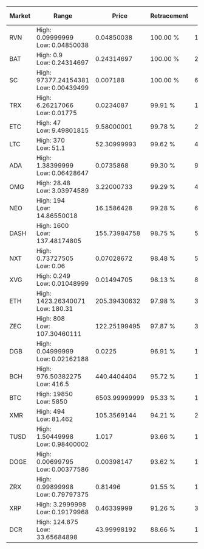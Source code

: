 | Market | Range | Price| Retracement | Doubles to 50% |
| --- | --- | --- | --- | --- |
| RVN | High: 0.09999999<br />Low: 0.04850038 | 0.04850038 | 100.00 % | 1.53 |
| BAT | High: 0.9<br />Low: 0.24314697 | 0.24314697 | 100.00 % | 2.35 |
| SC | High: 97377.24154381<br />Low: 0.00439499 | 0.007188 | 100.00 % | 6,773,598.08 |
| TRX | High: 6.26217066<br />Low: 0.01775 | 0.0234087 | 99.91 % | 134.14 |
| ETC | High: 47<br />Low: 9.49801815 | 9.58000001 | 99.78 % | 2.95 |
| LTC | High: 370<br />Low: 51.1 | 52.30999993 | 99.62 % | 4.03 |
| ADA | High: 1.38399999<br />Low: 0.06428647 | 0.0735868 | 99.30 % | 9.84 |
| OMG | High: 28.48<br />Low: 3.03974589 | 3.22000733 | 99.29 % | 4.89 |
| NEO | High: 194<br />Low: 14.86550018 | 16.1586428 | 99.28 % | 6.46 |
| DASH | High: 1600<br />Low: 137.48174805 | 155.73984758 | 98.75 % | 5.58 |
| NXT | High: 0.73727505<br />Low: 0.06 | 0.07028672 | 98.48 % | 5.67 |
| XVG | High: 0.249<br />Low: 0.01048999 | 0.01494705 | 98.13 % | 8.68 |
| ETH | High: 1423.26340071<br />Low: 180.31 | 205.39430632 | 97.98 % | 3.90 |
| ZEC | High: 808<br />Low: 107.30460111 | 122.25199495 | 97.87 % | 3.74 |
| DGB | High: 0.04999999<br />Low: 0.02162188 | 0.0225 | 96.91 % | 1.59 |
| BCH | High: 976.50382275<br />Low: 416.5 | 440.4404404 | 95.72 % | 1.58 |
| BTC | High: 19850<br />Low: 5850 | 6503.99999999 | 95.33 % | 1.98 |
| XMR | High: 494<br />Low: 81.462 | 105.3569144 | 94.21 % | 2.73 |
| TUSD | High: 1.50449998<br />Low: 0.98400002 | 1.017 | 93.66 % | 1.22 |
| DOGE | High: 0.00699795<br />Low: 0.00377586 | 0.00398147 | 93.62 % | 1.35 |
| ZRX | High: 0.99899998<br />Low: 0.79797375 | 0.81496 | 91.55 % | 1.10 |
| XRP | High: 3.2999998<br />Low: 0.19179968 | 0.46339999 | 91.26 % | 3.77 |
| DCR | High: 124.875<br />Low: 33.65684898 | 43.99998192 | 88.66 % | 1.80 |
